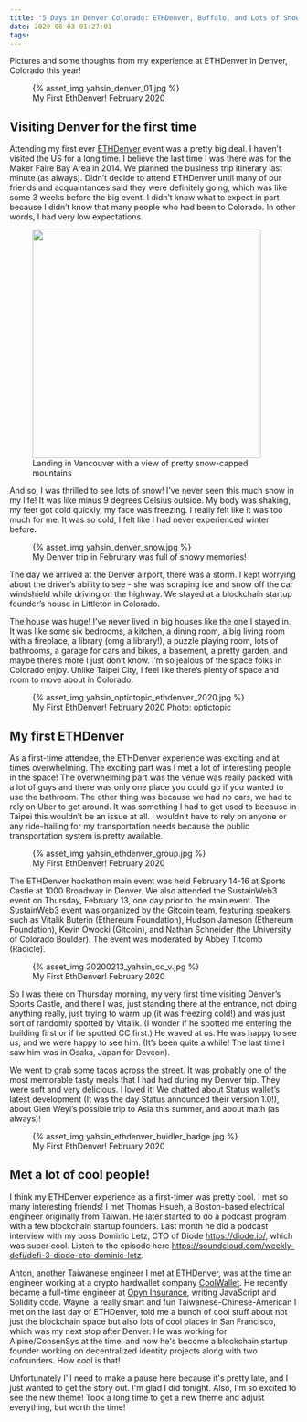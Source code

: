 ```yaml
---
title: "5 Days in Denver Colorado: ETHDenver, Buffalo, and Lots of Snow!"
date: 2020-06-03 01:27:01
tags:
---
```


Pictures and some thoughts from my experience at ETHDenver in Denver, Colorado this year!

<figure>{% asset_img yahsin_denver_01.jpg %}<figcaption>My First EthDenver! February 2020</figcaption></figure>

## Visiting Denver for the first time
Attending my first ever [ETHDenver](https://www.ethdenver.com/) event was a pretty big deal. I haven’t visited the US for a long time. I believe the last time I was there was for the Maker Faire Bay Area in 2014. We planned the business trip itinerary last minute (as always). Didn’t decide to attend ETHDenver until many of our friends and acquaintances said they were definitely going, which was like some 3 weeks before the big event. I didn’t know what to expect in part because I didn’t know that many people who had been to Colorado. In other words, I had very low expectations. 

<figure><img src="/2020/06/03/EthDenver-experience/yahsin_denver_flight.jpg" style="height:400px!important"><figcaption>Landing in Vancouver with a view of pretty snow-capped mountains</figcaption></figure>

And so, I was thrilled to see lots of snow! I’ve never seen this much snow in my life! It was like minus 9 degrees Celsius outside. My body was shaking, my feet got cold quickly, my face was freezing. I really felt like it was too much for me. It was so cold, I felt like I had never experienced winter before.

<figure>{% asset_img yahsin_denver_snow.jpg %}<figcaption>My Denver trip in Februrary was full of snowy memories!</figcaption></figure>

The day we arrived at the Denver airport, there was a storm. I kept worrying about the driver’s ability to see - she was scraping ice and snow off the car windshield while driving on the highway. We stayed at a blockchain startup founder’s house in Littleton in Colorado. 

The house was huge! I’ve never lived in big houses like the one I stayed in. It was like some six bedrooms, a kitchen, a dining room, a big living room with a fireplace, a library (omg a library!), a puzzle playing room, lots of bathrooms, a garage for cars and bikes, a basement, a pretty garden, and maybe there’s more I just don’t know. I’m so jealous of the space folks in Colorado enjoy. Unlike Taipei City, I feel like there’s plenty of space and room to move about in Colorado.

<figure>{% asset_img yahsin_optictopic_ethdenver_2020.jpg %}<figcaption>My First EthDenver! February 2020 Photo: optictopic</figcaption></figure>

## My first ETHDenver
As a first-time attendee, the ETHDenver experience was exciting and at times overwhelming. The exciting part was I met a lot of interesting people in the space! The overwhelming part was the venue was really packed with a lot of guys and there was only one place you could go if you wanted to use the bathroom. The other thing was because we had no cars, we had to rely on Uber to get around. It was something I had to get used to because in Taipei this wouldn’t be an issue at all. I wouldn’t have to rely on anyone or any ride-hailing for my transportation needs because the public transportation system is pretty available.

<figure>{% asset_img yahsin_ethdenver_group.jpg %}<figcaption>My First EthDenver! February 2020</figcaption></figure>

The ETHDenver hackathon main event was held February 14-16 at Sports Castle at 1000 Broadway in Denver. We also attended the SustainWeb3 event on Thursday, February 13, one day prior to the main event. The SustainWeb3 event was organized by the Gitcoin team, featuring speakers such as Vitalik Buterin (Ethereum Foundation), Hudson Jameson (Ethereum Foundation), Kevin Owocki (Gitcoin), and Nathan Schneider (the University of Colorado Boulder). The event was moderated by Abbey Titcomb (Radicle).

<figure>{% asset_img 20200213_yahsin_cc_v.jpg %}<figcaption>My First EthDenver! February 2020</figcaption></figure>

So I was there on Thursday morning, my very first time visiting Denver’s Sports Castle, and there I was, just standing there at the entrance, not doing anything really, just trying to warm up (it was freezing cold!) and was just sort of randomly spotted by Vitalik. (I wonder if he spotted me entering the building first or if he spotted CC first.) He waved at us. He was happy to see us, and we were happy to see him. (It’s been quite a while! The last time I saw him was in Osaka, Japan for Devcon).


We went to grab some tacos across the street. It was probably one of the most memorable tasty meals that I had had during my Denver trip. They were soft and very delicious. I loved it! We chatted about Status wallet’s latest development (It was the day Status announced their version 1.0!), about Glen Weyl’s possible trip to Asia this summer, and about math (as always)!

<figure>{% asset_img yahsin_ethdenver_buidler_badge.jpg %}<figcaption>My First EthDenver! February 2020</figcaption></figure>

## Met a lot of cool people!
I think my ETHDenver experience as a first-timer was pretty cool. I met so many interesting friends! I met Thomas Hsueh, a Boston-based electrical engineer originally from Taiwan. He later started to do a podcast program with a few blockchain startup founders. Last month he did a podcast interview with my boss Dominic Letz, CTO of Diode https://diode.io/, which was super cool. Listen to the episode here https://soundcloud.com/weekly-defi/defi-3-diode-cto-dominic-letz.

Anton, another Taiwanese engineer I met at ETHDenver, was at the time an engineer working at a crypto hardwallet company [CoolWallet](https://www.coolwallet.io/). He recently became a full-time engineer at [Opyn Insurance](https://opyn.co/#/), writing JavaScript and Solidity code. Wayne, a really smart and fun Taiwanese-Chinese-American I met on the last day of ETHDenver, told me a bunch of cool stuff about not just the blockchain space but also lots of cool places in San Francisco,  which was my next stop after Denver. He was working for Alpine/ConsenSys at the time, and now he's become a blockchain startup founder working on decentralized identity projects along with two cofounders. How cool is that! 

Unfortunately I'll need to make a pause here because it's pretty late, and I just wanted to get the story out. I'm glad I did tonight. Also, I'm so excited to see the new theme! Took a long time to get a new theme and adjust everything, but worth the time!

